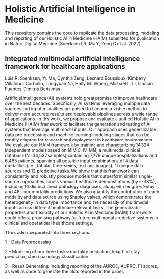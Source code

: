 # Holistic Artificial Intelligence in Medicine

This repository contains the code to replicate the data processing, modeling and reporting of our Holistic AI in Medicine (HAIM) submitted for publication in Nature Digital Medicine (Soenksen LR, Ma Y, Zeng C et al. 2022). 

## Integrated multimodal artificial intelligence framework for healthcare applications
Luis R. Soenksen, Yu Ma, Cynthia Zeng, Léonard Boussioux, Kimberly Villalobos Carballo, Liangyuan Na, Holly M. Wiberg, Michael L. Li, Ignacio Fuentes, Dimitris Bertsimas

Artificial intelligence (AI) systems hold great promise to improve healthcare over the next decades. Specifically, AI systems leveraging multiple data sources and input modalities are poised to become a viable method to deliver more accurate results and deployable pipelines across a wide range of applications. In this work, we propose and evaluate a unified Holistic AI in Medicine (HAIM) framework to facilitate the generation and testing of AI systems that leverage multimodal inputs. Our approach uses generalizable data pre-processing and machine learning modeling stages that can be readily adapted for research and deployment in healthcare environments. We evaluate our HAIM framework by training and characterizing 14,324 independent models based on MIMIC-IV-MM, a multimodal clinical database (N=34,537 samples) containing 7,279 unique hospitalizations and 6,485 patients, spanning all possible input combinations of 4 data modalities (i.e., tabular, time-series, text and images), 11 unique data sources and 12 predictive tasks. We show that this framework can consistently and robustly produce models that outperform similar single-source approaches across various healthcare demonstrations (by 6-33%), including 10 distinct chest pathology diagnoses, along with length-of-stay and 48-hour mortality predictions. We also quantify the contribution of each modality and data source using Shapley values, which demonstrates the heterogeneity in data type importance and the necessity of multimodal inputs across different healthcare-relevant tasks. The generalizable properties and flexibility of our Holistic AI in Medicine (HAIM) framework could offer a promising pathway for future multimodal predictive systems in clinical and operational healthcare settings.


The code is separated into three sections:

1 - Data Preprocessing

2 - Modeling of our three tasks: mortality prediction, length of stay prediction, chest pathology classification

3 - Result Generating: Including reporting of the AUROC, AUPRC, F1 scores, as well as code to generate the plots reported in the paper.
